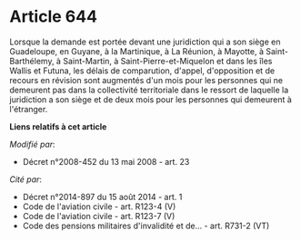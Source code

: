# Article 644

Lorsque la demande est portée devant une juridiction qui a son siège en Guadeloupe, en Guyane, à la Martinique, à La Réunion,
à Mayotte, à Saint-Barthélemy, à Saint-Martin, à Saint-Pierre-et-Miquelon et dans les îles Wallis et Futuna, les délais de
comparution, d'appel, d'opposition et de recours en révision sont augmentés d'un mois pour les personnes qui ne demeurent pas
dans la collectivité territoriale dans le ressort de laquelle la juridiction a son siège et de deux mois pour les personnes
qui demeurent à l'étranger.

**Liens relatifs à cet article**

_Modifié par_:

  - Décret n°2008-452 du 13 mai 2008 - art. 23

_Cité par_:

  - Décret n°2014-897 du 15 août 2014 - art. 1
  - Code de l'aviation civile - art. R123-4 (V)
  - Code de l'aviation civile - art. R123-7 (V)
  - Code des pensions militaires d'invalidité et de... - art. R731-2 (VT)
